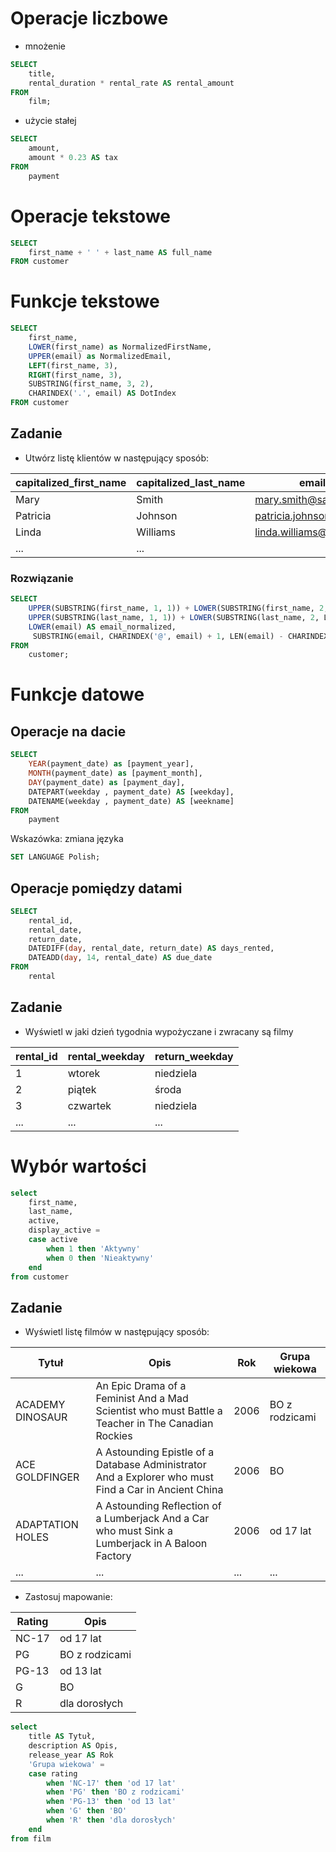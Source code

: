 # Operacje liczbowe

- mnożenie 
~~~ sql
SELECT 
    title,
	rental_duration * rental_rate AS rental_amount
FROM 
    film;
~~~

- użycie stałej
~~~ sql
SELECT 
	amount, 
	amount * 0.23 AS tax 
FROM 
	payment
~~~

# Operacje tekstowe

~~~ sql
SELECT
	first_name + ' ' + last_name AS full_name
FROM customer
~~~ 
# Funkcje tekstowe

~~~ sql
SELECT
	first_name,
	LOWER(first_name) as NormalizedFirstName,
	UPPER(email) as NormalizedEmail,
	LEFT(first_name, 3), 
	RIGHT(first_name, 3),
	SUBSTRING(first_name, 3, 2),
	CHARINDEX('.', email) AS DotIndex
FROM customer
~~~

## Zadanie
- Utwórz listę klientów w następujący sposób:

| capitalized_first_name | capitalized_last_name | email_normalized | domain |
| ---- | ---- | ---- | ---- |
| Mary | Smith | mary.smith@sakilacustomer.org | sakilacustomer.org |
| Patricia | Johnson | patricia.johnson@sakilacustomer.org | sakilacustomer.org |
| Linda | Williams | linda.williams@sakilacustomer.org | sakilacustomer.org |
| ... | ... |  |  |

### Rozwiązanie

~~~ sql
SELECT 
    UPPER(SUBSTRING(first_name, 1, 1)) + LOWER(SUBSTRING(first_name, 2, LEN(first_name))) AS capitalized_first_name,
    UPPER(SUBSTRING(last_name, 1, 1)) + LOWER(SUBSTRING(last_name, 2, LEN(last_name))) AS capitalized_last_name,
	LOWER(email) AS email_normalized,
     SUBSTRING(email, CHARINDEX('@', email) + 1, LEN(email) - CHARINDEX('@', email)) AS domain
FROM 
    customer;
~~~



# Funkcje datowe

## Operacje na dacie

~~~ sql
SELECT	
	YEAR(payment_date) as [payment_year],
	MONTH(payment_date) as [payment_month],
	DAY(payment_date) as [payment_day],
	DATEPART(weekday , payment_date) AS [weekday],
	DATENAME(weekday , payment_date) AS [weekname]
FROM
	payment
~~~

Wskazówka: zmiana języka
~~~ sql
SET LANGUAGE Polish;
~~~

## Operacje pomiędzy datami

~~~ sql
SELECT
    rental_id,
    rental_date,
    return_date,
    DATEDIFF(day, rental_date, return_date) AS days_rented,
    DATEADD(day, 14, rental_date) AS due_date
FROM
    rental
~~~
## Zadanie 

- Wyświetl w jaki dzień tygodnia wypożyczane i zwracany są filmy

| rental_id | rental_weekday | return_weekday |
| ---- | ---- | ---- |
| 1 | wtorek | niedziela |
| 2 | piątek | środa |
| 3 | czwartek | niedziela |
| ... | ... | ... |

# Wybór wartości
~~~ sql
select 
	first_name, 
	last_name, 
	active,
	display_active = 
	case active
		when 1 then 'Aktywny'
		when 0 then 'Nieaktywny'
	end
from customer
~~~

## Zadanie
- Wyświetl listę filmów w następujący sposób:

| Tytuł | Opis | Rok | Grupa wiekowa |
| ---- | ---- | ---- | ---- |
| ACADEMY DINOSAUR | An Epic Drama of a Feminist And a Mad Scientist who must Battle a Teacher in The Canadian Rockies | 2006 | BO z rodzicami |
| ACE GOLDFINGER | A Astounding Epistle of a Database Administrator And a Explorer who must Find a Car in Ancient China | 2006 | BO |
| ADAPTATION HOLES | A Astounding Reflection of a Lumberjack And a Car who must Sink a Lumberjack in A Baloon Factory | 2006 | od 17 lat |
| ... | ... | ... | ... |
- Zastosuj mapowanie:
 
| Rating | Opis |
| ---- | ---- |
| NC-17 | od 17 lat |
| PG | BO z rodzicami |
| PG-13 | od 13 lat |
| G | BO |
| R | dla dorosłych |

~~~ sql
select 
	title AS Tytuł, 	
	description AS Opis,
	release_year AS Rok
	'Grupa wiekowa' = 
	case rating 	
		when 'NC-17' then 'od 17 lat'
		when 'PG' then 'BO z rodzicami'
		when 'PG-13' then 'od 13 lat'
		when 'G' then 'BO'
		when 'R' then 'dla dorosłych'
	end 	
from film
~~~
